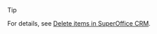<!-- markdownlint-disable-file MD041 -->
> [!TIP]
> For details, see [Delete items in SuperOffice CRM][1].

<!-- Referenced links -->
[1]: ../basics/deleting-elements.md
